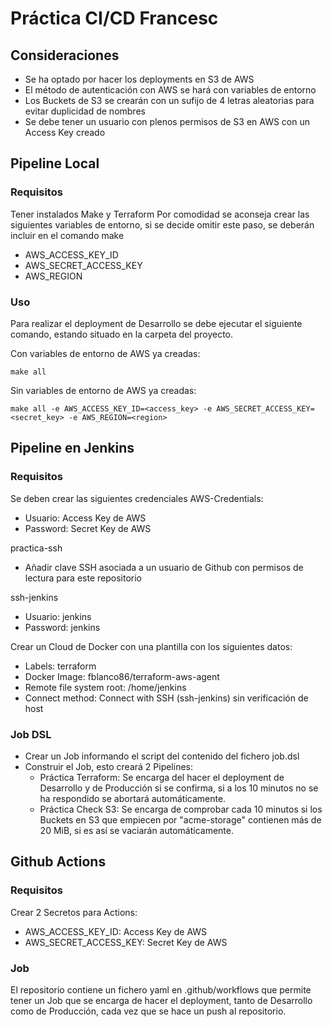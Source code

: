 # Práctica CI/CD Francesc

## Consideraciones
- Se ha optado por hacer los deployments en S3 de AWS
- El método de autenticación con AWS se hará con variables de entorno
- Los Buckets de S3 se crearán con un sufijo de 4 letras aleatorias para evitar duplicidad de nombres 
- Se debe tener un usuario con plenos permisos de S3 en AWS con un Access Key creado

## Pipeline Local
### Requisitos 
Tener instalados Make y Terraform
Por comodidad se aconseja crear las siguientes variables de entorno, si se decide omitir este paso, se deberán incluir en el comando make
- AWS_ACCESS_KEY_ID
- AWS_SECRET_ACCESS_KEY
- AWS_REGION

### Uso
Para realizar el deployment de Desarrollo se debe ejecutar el siguiente comando, estando situado en la carpeta del proyecto.

Con variables de entorno de AWS ya creadas:
```
make all
```

Sin variables de entorno de AWS ya creadas:
```
make all -e AWS_ACCESS_KEY_ID=<access_key> -e AWS_SECRET_ACCESS_KEY=<secret_key> -e AWS_REGION=<region>
```

## Pipeline en Jenkins
### Requisitos
Se deben crear las siguientes credenciales
AWS-Credentials:
- Usuario: Access Key de AWS
- Password: Secret Key de AWS

practica-ssh
- Añadir clave SSH asociada a un usuario de Github con permisos de lectura para este repositorio

ssh-jenkins
- Usuario: jenkins
- Password: jenkins

Crear un Cloud de Docker con una plantilla con los siguientes datos:
- Labels: terraform
- Docker Image: fblanco86/terraform-aws-agent
- Remote file system root: /home/jenkins
- Connect method: Connect with SSH (ssh-jenkins) sin verificación de host

### Job DSL
- Crear un Job informando el script del contenido del fichero job.dsl
- Construir el Job, esto creará 2 Pipelines:
  - Práctica Terraform: Se encarga del hacer el deployment de Desarrollo y de Producción si se confirma, si a los 10 minutos no se ha respondido se abortará automáticamente.
  - Práctica Check S3: Se encarga de comprobar cada 10 minutos si los Buckets en S3 que empiecen por "acme-storage" contienen más de 20 MiB, si es así se vaciarán automáticamente.

## Github Actions
### Requisitos
Crear 2 Secretos para Actions:
- AWS_ACCESS_KEY_ID: Access Key de AWS
- AWS_SECRET_ACCESS_KEY: Secret Key de AWS

### Job
El repositorio contiene un fichero yaml en .github/workflows que permite tener un Job que se encarga de hacer el deployment, tanto de Desarrollo como de Producción, cada vez que se hace un push al repositorio.
